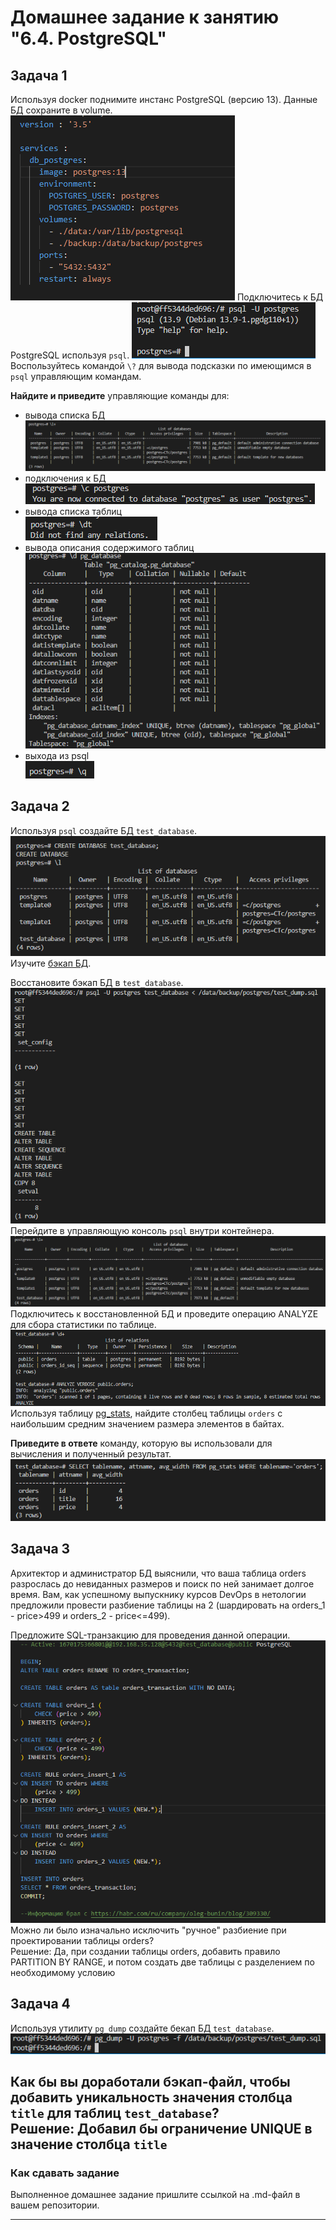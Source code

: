# Домашнее задание к занятию "6.4. PostgreSQL"

## Задача 1

Используя docker поднимите инстанс PostgreSQL (версию 13). Данные БД сохраните в volume.
![img.png](img/img.png)
Подключитесь к БД PostgreSQL используя `psql`.
![img_1.png](img/img_1.png)
Воспользуйтесь командой `\?` для вывода подсказки по имеющимся в `psql` управляющим командам.

**Найдите и приведите** управляющие команды для:
- вывода списка БД  
![img_2.png](img/img_2.png)  
- подключения к БД  
![img_3.png](img/img_3.png)  
- вывода списка таблиц  
![img_4.png](img/img_4.png)  
- вывода описания содержимого таблиц  
![img_5.png](img/img_5.png)  
- выхода из psql  
![img_6.png](img/img_6.png)  

## Задача 2

Используя `psql` создайте БД `test_database`.  
![img_7.png](img/img_7.png)  
Изучите [бэкап БД](https://github.com/netology-code/virt-homeworks/tree/virt-11/06-db-04-postgresql/test_data).  
  
Восстановите бэкап БД в `test_database`.  
![img_8.png](img/img_8.png)  
Перейдите в управляющую консоль `psql` внутри контейнера.  
![img_9.png](img/img_9.png)  
Подключитесь к восстановленной БД и проведите операцию ANALYZE для сбора статистики по таблице.  
![img_10.png](img/img_10.png)  
Используя таблицу [pg_stats](https://postgrespro.ru/docs/postgresql/12/view-pg-stats), найдите столбец таблицы `orders` 
с наибольшим средним значением размера элементов в байтах.  

**Приведите в ответе** команду, которую вы использовали для вычисления и полученный результат.  
![img_11.png](img/img_11.png)
## Задача 3

Архитектор и администратор БД выяснили, что ваша таблица orders разрослась до невиданных размеров и
поиск по ней занимает долгое время. Вам, как успешному выпускнику курсов DevOps в нетологии предложили
провести разбиение таблицы на 2 (шардировать на orders_1 - price>499 и orders_2 - price<=499).

Предложите SQL-транзакцию для проведения данной операции.  
![img_12.png](img/img_12.png)
Можно ли было изначально исключить "ручное" разбиение при проектировании таблицы orders?  
Решение: Да, при создании таблицы orders, добавить правило PARTITION BY RANGE, и потом создать две таблицы с разделением по необходимому условию
## Задача 4

Используя утилиту `pg_dump` создайте бекап БД `test_database`.  
![img_13.png](img/img_13.png)

Как бы вы доработали бэкап-файл, чтобы добавить уникальность значения столбца `title` для таблиц `test_database`?  
Решение: Добавил бы ограничение UNIQUE в значение столбца `title`
---

### Как cдавать задание

Выполненное домашнее задание пришлите ссылкой на .md-файл в вашем репозитории.

---